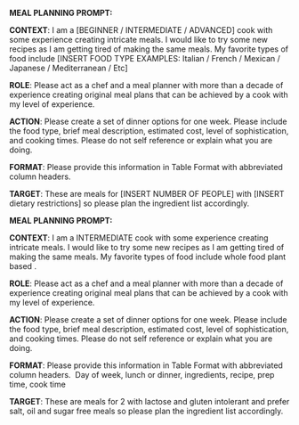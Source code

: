 
**MEAL PLANNING PROMPT:** 

**CONTEXT**: I am a [BEGINNER / INTERMEDIATE / ADVANCED] cook with some experience creating intricate meals. I would like to try some new recipes as I am getting tired of making the same meals. My favorite types of food include [INSERT FOOD TYPE EXAMPLES: Italian / French / Mexican / Japanese / Mediterranean / Etc] 

**ROLE**: Please act as a chef and a meal planner with more than a decade of experience creating original meal plans that can be achieved by a cook with my level of experience. 

**ACTION**: Please create a set of dinner options for one week. Please include the food type, brief meal description, estimated cost, level of sophistication, and cooking times. Please do not self reference or explain what you are doing. 

**FORMAT**: Please provide this information in Table Format with abbreviated column headers. 

**TARGET**: These are meals for [INSERT NUMBER OF PEOPLE] with [INSERT dietary restrictions] so please plan the ingredient list accordingly.


**MEAL PLANNING PROMPT:** 

**CONTEXT**: I am a INTERMEDIATE  cook with some experience creating intricate meals. I would like to try some new recipes as I am getting tired of making the same meals. My favorite types of food include whole food plant based .

**ROLE**: Please act as a chef and a meal planner with more than a decade of experience creating original meal plans that can be achieved by a cook with my level of experience. 

**ACTION**: Please create a set of dinner options for one week. Please include the food type, brief meal description, estimated cost, level of sophistication, and cooking times. Please do not self reference or explain what you are doing. 

**FORMAT**: Please provide this information in Table Format with abbreviated column headers.  Day of week, lunch or dinner, ingredients, recipe, prep time, cook time

**TARGET**: These are meals for 2 with lactose and gluten intolerant and prefer salt, oil and sugar free meals so please plan the ingredient list accordingly.